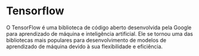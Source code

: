# Tensorflow
O TensorFlow é uma biblioteca de código aberto desenvolvida pela Google para aprendizado de máquina e inteligência artificial. Ele se tornou uma das bibliotecas mais populares para desenvolvimento de modelos de aprendizado de máquina devido à sua flexibilidade e eficiência.
